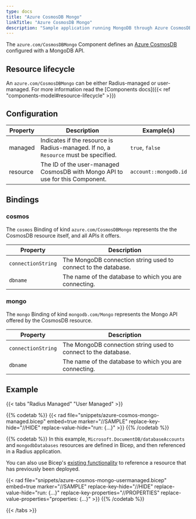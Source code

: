 ```yaml
---
type: docs
title: "Azure CosmosDB Mongo"
linkTitle: "Azure CosmosDB Mongo"
description: "Sample application running MongoDB through Azure CosmosDB API"
---
```


The `azure.com/CosmosDBMongo` Component defines an [Azure CosmosDB](https://azure.microsoft.com/en-us/services/cosmos-db/) configured with a MongoDB API.

## Resource lifecycle

An `azure.com/CosmosDBMongo` can be either Radius-managed or user-managed. For more information read the [Components docs]({{< ref "components-model#resource-lifecycle" >}})

## Configuration

| Property | Description | Example(s) |
|----------|-------------|---------|
| managed | Indicates if the resource is Radius-managed. If no, a `Resource` must be specified. | `true`, `false`
| resource | The ID of the user-managed CosmosDB with Mongo API to use for this Component. | `account::mongodb.id`

## Bindings

### cosmos

The `cosmos` Binding of kind `azure.com/CosmosDBMongo` represents the the CosmosDB resource itself, and all APIs it offers.

| Property | Description |
|----------|-------------|
| `connectionString` | The MongoDB connection string used to connect to the database.
| `dbname` | The name of the database to which you are connecting.

### mongo

The `mongo` Binding of kind `mongodb.com/Mongo` represents the Mongo API offered by the CosmosDB resource.

| Property | Description |
|----------|-------------|
| `connectionString` | The MongoDB connection string used to connect to the database.
| `dbname` | The name of the database to which you are connecting.

## Example

{{< tabs "Radius Managed" "User Managed" >}}

{{% codetab %}}
{{< rad file="snippets/azure-cosmos-mongo-managed.bicep" embed=true marker="//SAMPLE" replace-key-hide="//HIDE" replace-value-hide="run: {...}" >}}
{{% /codetab %}}

{{% codetab %}}
In this example, `Microsoft.DocumentDB/databaseAccounts` and `mongodbDatabases` resources are defined in Bicep, and then referenced in a Radius application.

You can also use Bicep's [existing functionality](https://docs.microsoft.com/en-us/azure/azure-resource-manager/bicep/resource-declaration?tabs=azure-powershell#reference-existing-resources) to reference a resource that has previously been deployed.

{{< rad file="snippets/azure-cosmos-mongo-usermanaged.bicep" embed=true marker="//SAMPLE" replace-key-hide="//HIDE" replace-value-hide="run: {...}" replace-key-properties="//PROPERTIES" replace-value-properties="properties: {...}" >}}
{{% /codetab %}}

{{< /tabs >}}
